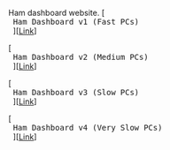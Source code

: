 Ham dashboard website.
[<kbd> <br> Ham Dashboard v1 (Fast PCs) <br> </kbd>][[Link](https://lmlask.github.io/v1/hamdash.html)]

[<kbd> <br> Ham Dashboard v2 (Medium PCs) <br> </kbd>][[Link](https://lmlask.github.io/v2/hamdash.html)]

[<kbd> <br> Ham Dashboard v3 (Slow PCs) <br> </kbd>][[Link](https://lmlask.github.io/v3/hamdash.html)]

[<kbd> <br> Ham Dashboard v4 (Very Slow PCs) <br> </kbd>][[Link](https://lmlask.github.io/v4/hamdash.html)]
